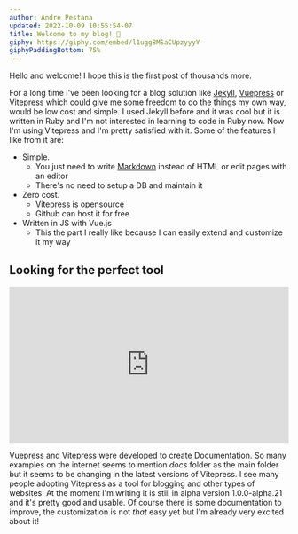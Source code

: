 ```yaml
---
author: Andre Pestana
updated: 2022-10-09 10:55:54-07
title: Welcome to my blog! 🎉
giphy: https://giphy.com/embed/l1ugg8MSaCUpzyyyY
giphyPaddingBottom: 75%
---
```


<!-- excerpt -->

Hello and welcome! I hope this is the first post of thousands more.

For a long time I've been looking for a blog solution like [Jekyll](https://jekyllrb.com/), [Vuepress](https://vuepress.vuejs.org/) or [Vitepress](https://vitepress.vuejs.org/) which could give me some freedom to do the things my own way, would be low cost and simple. I used Jekyll before and it was cool but it is written in Ruby and I'm not interested in learning to code in Ruby now. Now I'm using Vitepress and I'm pretty satisfied with it. Some of the features I like from it are:

<!-- excerpt -->

- Simple.
  - You just need to write [Markdown](https://en.wikipedia.org/wiki/Markdown) instead of HTML or edit pages with an editor
  - There's no need to setup a DB and maintain it
- Zero cost.
  - Vitepress is opensource
  - Github can host it for free
- Written in JS with Vue.js
  - This the part I really like because I can easily extend and customize it my way

## Looking for the perfect tool

<div style="width:100%;height:0;padding-bottom:56%;position:relative;"><iframe src="https://giphy.com/embed/3hQ0hZDo4QhR6" width="100%" height="100%" style="position:absolute" frameBorder="0" class="giphy-embed" allowFullScreen></iframe></div>

Vuepress and Vitepress were developed to create Documentation. So many examples on the internet seems to mention _docs_ folder as the main folder but it seems to be changing in the latest versions of Vitepress. I see many people adopting Vitepress as a tool for blogging and other types of websites. At the moment I'm writing it is still in alpha version 1.0.0-alpha.21 and it's pretty good and usable. Of course there is some documentation to improve, the customization is not _that_ easy yet but I'm already very excited about it!

<div class="fb-comments" data-colorscheme="dark"
    data-href="https://andrepestana.github.io/sections/blog/posts/welcome-to-my-blog.html"
    data-width="100%" data-numposts="5">
</div>
